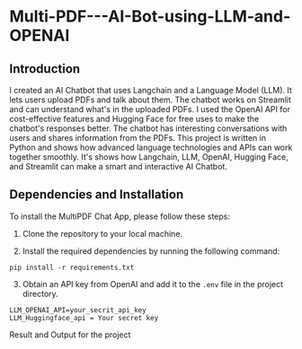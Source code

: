 # Multi-PDF---AI-Bot-using-LLM-and-OPENAI

## Introduction

I created an AI Chatbot that uses Langchain and a Language Model (LLM). It lets users upload PDFs and talk about them. The chatbot works on Streamlit and can understand what's in the uploaded PDFs. I used the OpenAI API for cost-effective features and Hugging Face for free uses to make the chatbot's responses better. The chatbot has interesting conversations with users and shares information from the PDFs. This project is written in Python and shows how advanced language technologies and APIs can work together smoothly. It's shows how Langchain, LLM, OpenAI, Hugging Face, and Streamlit can make a smart and interactive AI Chatbot.

## Dependencies and Installation

To install the MultiPDF Chat App, please follow these steps:

1. Clone the repository to your local machine.

2. Install the required dependencies by running the following command:
```
pip install -r requirements.txt
```

3. Obtain an API key from OpenAI and add it to the `.env` file in the project directory.
```
LLM_OPENAI_API=your_secrit_api_key
LLM_Huggingface_api = Your secret key
```
Result and Output for the project




